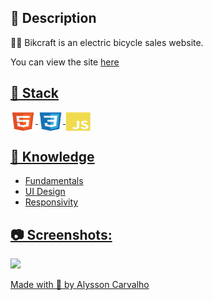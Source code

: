 <h2>🔖 Description</h2>
<p>🚴‍♀️ Bikcraft is an electric bicycle sales website.</p>
<p>You can view the site <a href=" " target="_blank">here</p>

<h2>🚀 Stack</h2>
<div style="display: inline_block">
  <img align="center" alt="Alysson-HTML" height="30" width="40" src="https://raw.githubusercontent.com/devicons/devicon/master/icons/html5/html5-original.svg">
  <img align="center" alt="Alysson-CSS" height="30" width="40" src="https://raw.githubusercontent.com/devicons/devicon/master/icons/css3/css3-original.svg">
  <img align="center" alt="Alysson-Js" height="30" width="40" src="https://raw.githubusercontent.com/devicons/devicon/master/icons/javascript/javascript-plain.svg">
</div>

<h2>📌 Knowledge</h2>
<ul>
    <li>Fundamentals</li>
    <li>UI Design</li>
    <li>Responsivity</li>
</ul>

<h2>📷 Screenshots:</h2>

<img src="/public/screenshot.png">

Made with 🤍 by <a href="https://github.com/alyssoncarval/" target="_blank">Alysson Carvalho</a></p>
